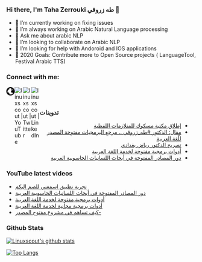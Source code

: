 ### Hi there, I'm Taha Zerrouki طه زروقي 👋
- 🔭 I’m currently working on fixing issues
- 🔭 I’m always working on Arabic Natural Language processing
- 💬 Ask me about arabic NLP
- 👯 I’m looking to collaborate on Arabic NLP
- 🤔 I’m looking for help with Andoroid and IOS applications
- 🥅 2020 Goals: Contribute more to Open Source projects ( LanguageTool, Festival Arabic TTS)

### Connect with me:

[<img align="left" alt="tahadz.com" width="22px" src="https://raw.githubusercontent.com/iconic/open-iconic/master/svg/globe.svg" />](http://tahadz.com)
[<img align="left" alt="linuxscout | YouTube" width="22px" src="https://cdn.jsdelivr.net/npm/simple-icons@v3/icons/youtube.svg" />](https://www.youtube.com/channel/UC2UFjiMr6DeZkJtYYHZpEdw)
[<img align="left" alt="linuxscout | Twitter" width="22px" src="https://cdn.jsdelivr.net/npm/simple-icons@v3/icons/twitter.svg" />](http://twitter.com/linuxscout)
[<img align="left" alt="linuxscout | LinkedIn" width="22px" src="https://cdn.jsdelivr.net/npm/simple-icons@v3/icons/linkedin.svg" />](https://www.linkedin.com/in/tahazerrouki/)
<br />
<br />
### تدوينات
<div dir="rtl">

<!-- BLOG-POST-LIST:START -->
- [إطلاق مكتبة مسكوك للمتلازمات اللفظية](https://tahadz.wordpress.com/2020/08/06/maskouk-pysqlite/)
- [مقال: الدكتور #طه_زروقي .. مرجع البرمجيات مفتوحة المصدر للّغة العربية](https://tahadz.wordpress.com/2020/07/22/%d9%85%d9%82%d8%a7%d9%84-%d8%a7%d9%84%d8%af%d9%83%d8%aa%d9%88%d8%b1-%d8%b7%d9%87_%d8%b2%d8%b1%d9%88%d9%82%d9%8a-%d9%85%d8%b1%d8%ac%d8%b9-%d8%a7%d9%84%d8%a8%d8%b1%d9%85%d8%ac%d9%8a%d8%a7%d8%aa/)
- [تصريح الدكتور رياض بغدادي](https://tahadz.wordpress.com/2020/07/22/%d8%aa%d8%b5%d8%b1%d9%8a%d8%ad-%d8%a7%d9%84%d8%af%d9%83%d8%aa%d9%88%d8%b1-%d8%b1%d9%8a%d8%a7%d8%b6-%d8%a8%d8%ba%d8%af%d8%a7%d8%af%d9%8a/)
- [أدوات برمجية مفتوحة لخدمة اللغة العربية](https://tahadz.wordpress.com/2020/07/22/%d8%a3%d8%af%d9%88%d8%a7%d8%aa-%d8%a8%d8%b1%d9%85%d8%ac%d9%8a%d8%a9-%d9%85%d9%81%d8%aa%d9%88%d8%ad%d8%a9-%d9%84%d8%ae%d8%af%d9%85%d8%a9-%d8%a7%d9%84%d9%84%d8%ba%d8%a9-%d8%a7%d9%84%d8%b9%d8%b1%d8%a8/)
- [دور المصادر المفتوحة في أبحاث اللسانيات الحاسوبية العربية](https://tahadz.wordpress.com/2020/07/22/%d8%af%d9%88%d8%b1-%d8%a7%d9%84%d9%85%d8%b5%d8%a7%d8%af%d8%b1-%d8%a7%d9%84%d9%85%d9%81%d8%aa%d9%88%d8%ad%d8%a9-%d9%81%d9%8a-%d8%a3%d8%a8%d8%ad%d8%a7%d8%ab-%d8%a7%d9%84%d9%84%d8%b3%d8%a7%d9%86%d9%8a/)
<!-- BLOG-POST-LIST:END -->
</div>


### YouTube latest videos
<!-- YOUTUBE:START -->
- [تجربة تطبيق اسمعني للصم البكم](https://www.youtube.com/watch?v=8aTfj6u0go4)
- [دور المصادر المفتوحة في أبحاث اللسانيات الحاسوبية العربية](https://www.youtube.com/watch?v=i37-9Lh79Ww)
- [أدوات برمجية مفتوحة لخدمة اللغة العربية](https://www.youtube.com/watch?v=k2hHJ6r_abM)
- [أدوات برمجية مجانية لخدمة اللغة العربية](https://www.youtube.com/watch?v=0q1ldGS9_Wc)
- [كيف تساهم في مشروع مفتوح المصدر-](https://www.youtube.com/watch?v=xeYXIzXqlFo)
<!-- YOUTUBE:END -->

### Github Stats
[![Linuxscout's github stats](https://github-readme-stats.vercel.app/api?username=linuxscout&show_icons=true)](https://github.com/anuraghazra/github-readme-stats)

[![Top Langs](https://github-readme-stats.vercel.app/api/top-langs/?username=linuxscout&layout=compact)](https://github.com/anuraghazra/github-readme-stats)

<!--
**linuxscout/linuxscout** is a ✨ _special_ ✨ repository because its `README.md` (this file) appears on your GitHub profile.

Here are some ideas to get you started:

- 🔭 I’m currently working on ...
- 🌱 I’m currently learning ...
- 👯 I’m looking to collaborate on ...
- 🤔 I’m looking for help with ...
- 💬 Ask me about ...
- 📫 How to reach me: ...
- 😄 Pronouns: ...
- ⚡ Fun fact: ...
-->
